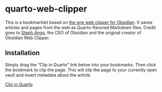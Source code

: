 # quarto-web-clipper

This is a bookmarklet based on [the one web clipper for Obsidian](https://stephango.com/obsidian-web-clipper). It saves articles and pages from the web as Quarto-flavored Markdown files. Credit goes to [Steph Ango](https://stephango.com/), the CEO of Obsidian and the original creator of Obsidian Web Clipper.

## Installation

Simply drag the “Clip in Quarto” link below into your bookmarks. Then click the bookmark to clip the page. This will clip the page to your currently open vault and insert metadata about the article.

[Clip in Quarto]()